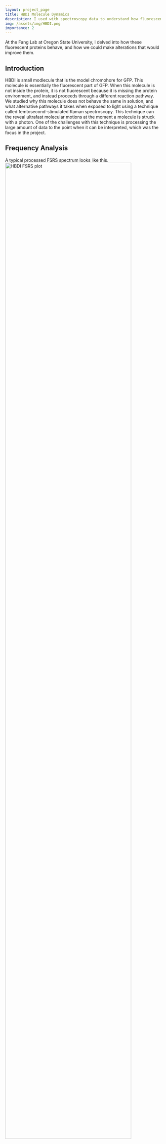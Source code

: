 ```yaml
---
layout: project_page
title: HBDI Molecule Dynamics
description: I used with spectroscopy data to understand how fluorescent molecules move on the femtosecond timescale. 
img: /assets/img/HBDI.png
importance: 2
---
```


At the Fang Lab at Oregon State University, I delved into how these fluorescent proteins behave, and how we could make alterations that would improve them. 

## Introduction
HBDI is small modlecule that is the model chromohore for GFP. This molecule is essentially the fluorescent part of GFP. When this molecule is not inside the protein, it is not fluorescent because it is missing the protein environment, and instead proceeds through a different reaction pathway. We studied why this molecule does not behave the same in solution, and what alternative pathways it takes when exposed to light using a technique called femtosecond-stimulated Raman spectroscopy. This technique can the reveal ultrafast molecular motions at the moment a molecule is struck with a photon. One of the challenges with this technique is processing the large amount of data to the point when it can be interpreted, which was the focus in the project.

## Frequency Analysis 
A typical processed FSRS spectrum looks like this.
<img class="img-responsive dimmed-img mx-auto d-block" style="width: 90%;" src="{{ '/assets/img/HBDI-combined-stackplots.svg' | absolute_url }}" alt="HBDI FSRS plot" data-zoomable>

The techique captures the Raman spectrum at several time deltas from the start of the photoexcitation process, allowing us to see how the reaction proceeds. In this spectrum, there are also oscillations modulating the spectrum, finding and characterizing them was my major focus in the project. These oscillations are interesting because they provide valuable information about how low-frequency vibrational modes interact with other modes, which we will see are important to understanding how the reaction happens. These can only be seen after removing the exponential time decay components from the spectrum.

One approach would be to take a single peak and for each time point, fit a model curve to it. The difference between the fitted model and the data would contain the oscillations that we are looking for. A drawback to this approach is that is time-consuming and has to be repeated for every peak of interest. I set out to create an approach that would reveal these oscillations for the entire spectrum in one go and reduce the amount of curve fitting that needed to be done.

To accomplish this I relied on a technique called Global Analysis, which models the spectrum as a series of separable non-linear models. This technique commonly used for other types of spectroscopy such as transient absorption spectroscopy but had not been applied to FSRS data due to its complexity. With several inputs to Glotaran, the GUI interface to create these models, a coarse model of the spectrum can be constructed. While the parameters from this type of model are not accurate enough to understand the system's time dynamics, the residuals from this model are good to analyze for oscillations. A Fourier transform of the residuals revealed key oscillations at the 866 cm<sup>-1</sup> mode, which was also confirmed by the traditional method.
**2d fsrs data goes here**

What does this all mean? The 226 cm<sup>-1</sup> frequency corresponds to a whole-molecule twisting motion, and we found evidence that it was happening during the chemical reaction. Without this frequency analysis, this mode would not have been seen because the Raman spectrum does not capture freuencies at this range.
This technique is referred to as 2D-FSRS in the paper. 


## Wavelet Transform
Going even further, I introduced the wavelet transform as a method to gain even more insights from these oscillations. A wavelet transform essentially provides a breakdown of the frequencies that are present at each point in time. Here is what a wavelet of the 866 <sup>-1</sup> mode.

**wavelet transform**
As you can see, the wavelet transform shows that the 226 <sup>-1</sup> mode that is dominant in the frequency spectrum emerges at a delay 0.5 ps after photoexcitation and reaches a maximum at around 0.9 ps. This insight supports the previous hypothesis that there is an intermediate state in this reaction, something that was also corroborated by other evidence from this study. 

## Conclusion
In conclusion, 2D-FSRS and wavelet transform techniques provided important evidence that revealed an important oscillation that corresponded to an important twisting motion. Subsequent wavelet transform of the data revealed that this mode appears after a 0.5 ps delay from the beginning of the reaction, which supported the hypothesis that the molecule proceeded through an intermediate state. The technique that I developed in this study can be applied to study other systems. Check out the **link goes here*** project page for more details about the pipeline and an interactive web application.

<div class="center-block text-center">
  <a class="btn btn-sm" role="button" href="{{ '/assets/pdf/Physcon-HBDI.pdf' | absolute_url }}">HBDI Poster</a>
</div>